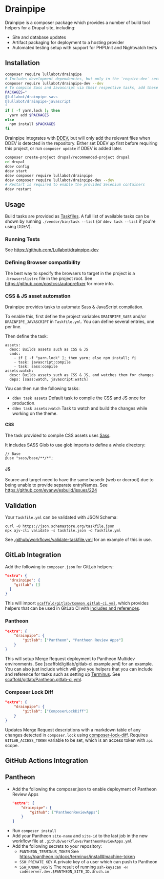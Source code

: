 # Drainpipe

Drainpipe is a composer package which provides a number of build tool helpers
for a Drupal site, including:

- Site and database updates
- Artifact packaging for deployment to a hosting provider
- Automated testing setup with support for PHPUnit and Nightwatch tests

## Installation

```sh
composer require lullabot/drainpipe
# Includes development dependencies, but only in the `require-dev` section. This step is required for Drainpipe to provide test helpers.
composer require lullabot/drainpipe-dev --dev
# To compile Sass and Javascript via their respective tasks, add these node packages.
PACKAGES="
@lullabot/drainpipe-sass
@lullabot/drainpipe-javascript
"
if [ -f yarn.lock ]; then
  yarn add $PACKAGES
else
  npm install $PACKAGES
fi
```

Drainpipe integrates with [DDEV](https://ddev.readthedocs.io/en/stable/), but
will only add the relevant files when DDEV is detected in the repository. Either
set DDEV up first before requiring this project, or run `composer update` if
DDEV is added later.

```sh
composer create-project drupal/recommended-project drupal
cd drupal
ddev config
ddev start
ddev composer require lullabot/drainpipe
ddev composer require lullabot/drainpipe-dev --dev
# Restart is required to enable the provided Selenium containers
ddev restart
```

## Usage

Build tasks are provided as [Taskfiles](https://taskfile.dev/#/). A full list of
available tasks can be shown by running `./vendor/bin/task --list` (or
`ddev task --list` if you're using DDEV).

### Running Tests

See https://github.com/Lullabot/drainpipe-dev

### Defining Browser compatibility

The best way to specify the browsers to target in the project is a `.browserslistrc` file in the project root. See https://github.com/postcss/autoprefixer
for more info.

### CSS & JS asset automation

Drainpipe provides tasks to automate Sass & JavaScript compilation.

To enable this, first define the project variables `DRAINPIPE_SASS` and/or
`DRAINPIPE_JAVASCRIPT` in `Taskfile.yml`.
You can define several entries, one per line.

Then define the task:
```
assets:
  desc: Builds assets such as CSS & JS
  cmds:
    - if [ -f "yarn.lock" ]; then yarn; else npm install; fi
    - task: javascript:compile
    - task: sass:compile
assets:watch:
  desc: Builds assets such as CSS & JS, and watches them for changes
  deps: [sass:watch, javascript:watch]
```

You can then run the following tasks:
- `ddev task assets` Default task to compile the CSS and JS once for production.
- `ddev task assets:watch` Task to watch and build the changes while working on the theme.

#### CSS

The task provided to compile CSS assets uses [Sass](https://sass-lang.com/).

It includes SASS Glob to use glob imports to define a whole directory:

```
// Base
@use "sass/base/**/*";
```

#### JS

Source and target need to have the same basedir (web or docroot) due to being
unable to provide separate entryNames.
See https://github.com/evanw/esbuild/issues/224

## Validation

Your `Taskfile.yml` can be validated with JSON Schema:
```
curl -O https://json.schemastore.org/taskfile.json
npx ajv-cli validate -s taskfile.json -d Taskfile.yml
```

See [.github/workflows/validate-taskfile.yml](`.github/workflows/validate-taskfile.yml`)
for an example of this in use.

## GitLab Integration

Add the following to `composer.json` for GitLab helpers:
```json
"extra": {
  "drainpipe": {
    "gitlab": []
  }
}
```

This will import [`scaffold/gitlab/Common.gitlab-ci.yml`](scaffold/gitlab/Common.gitlab-ci.yml),
which provides helpers that can be used in GitLab CI with [includes and
references](https://docs.gitlab.com/ee/ci/yaml/yaml_specific_features.html#reference-tags).

### Pantheon
```json
"extra": {
    "drainpipe": {
        "gitlab": ["Pantheon", "Pantheon Review Apps"]
    }
}
```

This will setup Merge Request deployment to Pantheon Multidev environments. See
[scaffold/gitlab/gitlab-ci.example.yml] for an example. You can also just
include which will give you helpers that you can include and reference for tasks
such as setting up [Terminus](https://pantheon.io/docs/terminus). See
[scaffold/gitlab/Pantheon.gitlab-ci.yml](scaffold/gitlab/Pantheon.gitlab-ci.yml).

### Composer Lock Diff
```json
"extra": {
    "drainpipe": {
        "gitlab": ["ComposerLockDiff"]
    }
}
```

Updates Merge Request descriptions with a markdown table of any changes detected
in `composer.lock` using [composer-lock-diff](https://github.com/davidrjonas/composer-lock-diff).
Requires `GITLAB_ACCESS_TOKEN` variable to be set, which is an access token with
`api` scope.

## GitHub Actions Integration

## Pantheon

- Add the following the composer.json to enable deployment of Pantheon Review Apps
  ```json
  "extra": {
      "drainpipe": {
          "github": ["PantheonReviewApps"]
      }
  }
  ```
- Run `composer install`
- Add your Pantheon `site-name` and `site-id` to the last job in the new
  workflow file at `.github/workflows/PantheonReviewApps.yml`
- Add the following secrets to your repository:
  - `PANTHEON_TERMINUS_TOKEN` See https://pantheon.io/docs/terminus/install#machine-token
  - `SSH_PRIVATE_KEY` A private key of a user which can push to Pantheon
  - `SSH_KNOWN_HOSTS` The result of running `ssh-keyscan -H codeserver.dev.$PANTHEON_SITE_ID.drush.in`
